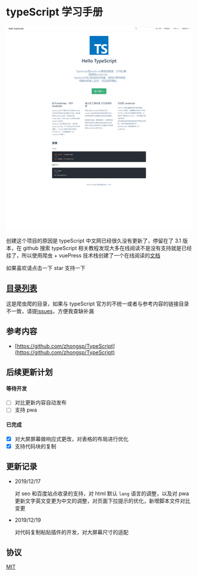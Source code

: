 # typeScript 学习手册

![demo](/public/imgage/hean.png)

创建这个项目的原因是 typeScript 中文网已经很久没有更新了，停留在了 3.1 版本，在 github 搜索 typeScript 相关教程发现大多在线阅读不是没有支持就是已经挂了，所以使用爬虫 + vuePress 技术栈创建了一个在线阅读的[文档](https://bosens-china.github.io/Typescript-manual/dist)

如果喜欢请点击一下 star 支持一下

## [目录列表](/dir.md)

这是爬虫爬的目录，如果与 typeScript 官方的不统一或者与参考内容的链接目录不一致，请提[issues](https://github.com/bosens-China/Typescript-manual/issues)，方便我查缺补漏

## 参考内容

- [https://github.com/zhongsp/TypeScript](https://github.com/zhongsp/TypeScript)

## 后续更新计划

#### 等待开发

- [ ] 对比更新内容自动发布
- [ ] 支持 pwa

#### 已完成

- [x] 对大屏屏幕做响应式更改，对表格的布局进行优化
- [x] 支持代码块的复制

## 更新记录

- 2019/12/17

  对 seo 和百度站点收录的支持，对 html 默认 `lang` 语言的调整，以及对 pwa 更新文字英文变更为中文的调整，对页面下拉提示的优化，新增脚本文件对比变更

- 2019/12/19

  对代码复制粘贴插件的开发，对大屏幕尺寸的适配

## 协议

[MIT](/License)
